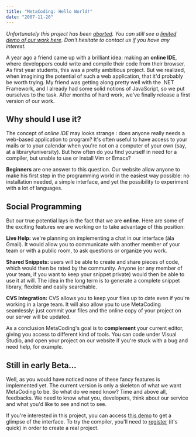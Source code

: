```yaml
---
title: "MetaCoding: Hello World!"
date: "2007-11-20"
---
```


_Unfortunately this project has been [aborted](http://lumakey.net/labs/metacoding/). You can still see a [limited demo of our work here](http://lumakey.net/labs/metacoding/Editor/Demo.htm). Don't hesitate to contact us if you have any interest._

A year ago a friend came up with a brilliant idea: making an **online IDE**, where developpers could write and compile their code from their browser. As first year students, this was a pretty ambitious project. But we realized, when imagining the potential of such a web application, that it'd probably be worth trying. My friend was getting along pretty well with the .NET Framework, and I already had some solid notions of JavaScript, so we put ourselves to the task. After months of hard work, we've finally release a first version of our work.

## Why should I use it?

The concept of _online IDE_ may looks strange : does anyone really needs a web-based application to program? It's often useful to have access to your mails or to your calendar when you're not on a computer of your own (say, at a library/university). But how often do you find yourself in need for a compiler, but unable to use or install Vim or Emacs?

**Beginners** are one answer to this question. Our website allow anyone to make his first step in the programming world in the easiest way possible: no installation needed, a simple interface, and yet the possibility to experiment with a lot of languages.

## Social Programming

But our true potential lays in the fact that we are **online**. Here are some of the exciting features we are working on to take advantage of this position:

**Live Help:** we're planning on implementing a chat in our interface (àla Gmail). It would allow you to communicate with another member of your team or with a public room, to ask questions or organize you work.

**Shared Snippets:** users will be able to create and share pieces of code, which would then be rated by the community. Anyone (or any member of your team, if you want to keep your snippet private) would then be able to use it at will. The idea in the long term is to generate a complete snippet library, flexible and easily searchable.

**CVS Integration:** CVS allows you to keep your files up to date even if you're working in a large team. It will also allow you to use MetaCoding seamlessly: just commit your files and the online copy of your project on our server will be updated.

As a conclusion MetaCoding's goal is to **complement** your current editor, giving you access to different kind of tools. You can code under Visual Studio, and open your project on our website if you're stuck with a bug and need help, for example.

## Still in early Beta...

Well, as you would have noticed none of these fancy features is implemented yet. The current version is only a skeleton of what we want MetaCoding to be. So what do we need know? Time and above all, feedbacks. We need to know what you, developers, think about our service and what you'd like to see and not to see.

If you're interested in this project, you can access [this demo](#) to get a glimpse of the interface. To try the compiler, you'll need to [register](#) (it's quick) in order to create a real project.
